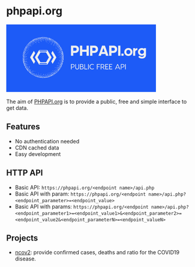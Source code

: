 # phpapi.org

![alt text](https://raw.githubusercontent.com/fabriziosalmi/phpapi/master/phpapi.org.png "PHPAPI.org")

The aim of [PHPAPI.org](https://phpapi.org) is to provide a public, free and simple interface to get data.

## Features

- No authentication needed
- CDN cached data
- Easy development

## HTTP API

- Basic API: `https://phpapi.org/<endpoint name>/api.php`
- Basic API with param: `https://phpapi.org/<endpoint name>/api.php?<endpoint_parameter>=<endpoint_value>`
- Basic API with params: `https://phpapi.org/<endpoint name>/api.php?<endpoint_parameter1>=<endpoint_value1>&<endpoint_parameter2>=<endpoint_value2&<endpoint_parameterN>=<endpoint_valueN>`

## Projects

- [ncov2](): provide confirmed cases, deaths and ratio for the COVID19 disease.
